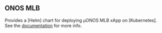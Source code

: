 ## ONOS MLB

Provides a [Helm] chart for deploying µONOS MLB xApp on [Kubernetes].
See the [documentation](https://docs.onosproject.org/onos-ran/docs/deployment/) for more info.
